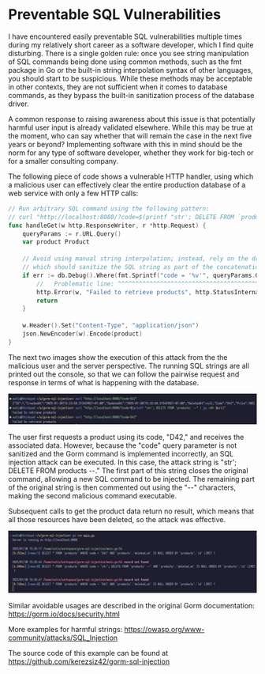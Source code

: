 # Preventable SQL Vulnerabilities

I have encountered easily preventable SQL vulnerabilities multiple times during my relatively short career as a software developer, which I find quite disturbing. There is a single golden rule: once you see string manipulation of SQL commands being done using common methods, such as the fmt package in Go or the built-in string interpolation syntax of other languages, you should start to be suspicious.
While these methods may be acceptable in other contexts, they are not sufficient when it comes to database commands, as they bypass the built-in sanitization process of the database driver.

A common response to raising awareness about this issue is that potentially harmful user input is already validated elsewhere. While this may be true at the moment, who can say whether that will remain the case in the next five years or beyond? Implementing software with this in mind should be the norm for any type of software developer, whether they work for big-tech or for a smaller consulting company.

The following piece of code shows a vulnerable HTTP handler, using which a malicious user can effectively clear the entire production database of a web service with only a few HTTP calls:

```go
// Run arbitrary SQL command using the following pattern:
// curl "http://localhost:8080/?code=$(printf "str'; DELETE FROM `products` --" | jq -sRr @uri)"
func handleGet(w http.ResponseWriter, r *http.Request) {
    queryParams := r.URL.Query()
    var product Product

    // Avoid using manual string interpolation; instead, rely on the driver's string interpolation,
    // which should sanitize the SQL string as part of the concatenation process.
    if err := db.Debug().Where(fmt.Sprintf("code = '%v'", queryParams.Get("code"))).First(&product).Error; err != nil {
        //   Problematic line: ^^^^^^^^^^^^^^^^^^^^^^^^^^^^^^^^^^^^^^^^^^^^^^^^^^^
        http.Error(w, "Failed to retrieve products", http.StatusInternalServerError)
        return
    }

    w.Header().Set("Content-Type", "application/json")
    json.NewEncoder(w).Encode(product)
}
```

The next two images show the execution of this attack from the the malicious user and the server perspective. The running SQL strings are all printed out the console, so that we can follow the pairwise request and response in terms of what is happening with the database.

![Malicious User's Terminal](images/client_terminal.png "Malicious User's Terminal")

The user first requests a product using its code, "D42," and receives the associated data. However, because the "code" query parameter is not sanitized and the Gorm command is implemented incorrectly, an SQL injection attack can be executed. In this case, the attack string is "str'; DELETE FROM products --." The first part of this string closes the original command, allowing a new SQL command to be injected. The remaining part of the original string is then commented out using the "--" characters, making the second malicious command executable.

Subsequent calls to get the product data return no result, which means that all those resources have been deleted, so the attack was effective.

![Server Terminal](images/server_terminal.png "Server Terminal")

Similar avoidable usages are described in the original Gorm documentation: <https://gorm.io/docs/security.html>

More examples for harmful strings: <https://owasp.org/www-community/attacks/SQL_Injection>

The source code of this example can be found at <https://github.com/kerezsiz42/gorm-sql-injection>
